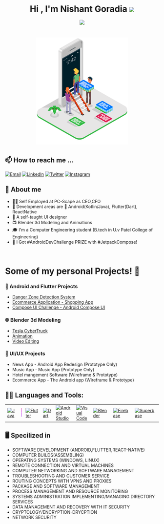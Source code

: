 <h1 align="center">Hi , I'm Nishant Goradia <img src="https://media.giphy.com/media/hvRJCLFzcasrR4ia7z/giphy.gif" width="35"></h1>
<p align="center">
  <a href="https://github.com/DenverCoder1/readme-typing-svg"><img src="https://readme-typing-svg.herokuapp.com?lines=Competitive+Programmer;Android%20|%20Flutter%20|%20React.Native%20;Always%20learning%20new%20things&center=true&width=500&height=50"></a>
</p>
<h1 align="center" > <center><img src="https://github.com/GoradiaNishant/GoradiaNishant/blob/main/android.gif?raw=true" height="350" width="300"></h1>

## 📫 How to reach me ...

<p align="left">
  <a href="https://mail.google.com/mail/u/goradianishant2000@gmail.com/#inbox?compose=new"><img alt="Email" title="Email" src="https://img.shields.io/badge/Gmail-D14836?style=for-the-badge&logo=gmail&logoColor=white"/></a>
  <a href="https://www.linkedin.com/in/nishant-goradia-4b3090174/ "><img alt="LinkedIn" title="LinkedIn" src="https://img.shields.io/badge/-LinkedIn-0077B5?style=for-the-badge&logo=linkedin&logoColor=white"/></a>
  <a href="https://twitter.com/Nishant123446 "><img alt="Twitter" title="Twitter" src="https://img.shields.io/badge/-Twitter-1DA1F2?style=for-the-badge&logo=twitter&logoColor=white"/></a>
  <a href="https://www.instagram.com/goradianishant/"><img alt="Instagram" title="Instagram" src="https://img.shields.io/badge/-Instagram-8a3ab9?style=for-the-badge&logo=instagram&logoColor=white"/></a>
</p>
  
## 📖 About me

- 👨‍💼 Self Employed at PC-Scape as CEO,CFO
- 👋 Development areas are  📱 Android(Kotlin/Java), Flutter(Dart), ReactNative
- 🎨 A self-taught UI designer
- 📺 Blender 3d Modeling and Animations
- 🎓 I'm a Computer Engineering student (B.tech in U.v Patel College of Engineering)
- 🎉 I Got #AndroidDevChallenge PRIZE with #JetpackCompose! 


<Br>
<h1>Some of my personal Projects! 🎨</h1>
    
### 📱 Android and Flutter Projects <Br>
   * [Danger Zone Detection System](https://sites.google.com/view/goradia-nishant/project-page) <Br>
   * [Ecommerce Application - Shopping App](https://sites.google.com/view/goradia-nishant/project-page)<Br>
   * [Compose UI Challenge - Android Compose UI](https://github.com/GoradiaNishant/ComposeUIChallange)<Br>

### 🌐 Blender 3d Modeling <Br>
   * [Tesla CyberTruck](https://sites.google.com/view/goradia-nishant/project-page#h.bnvxmf4bkhsa) <Br>
   * [Animation](https://sites.google.com/view/goradia-nishant/project-page#h.bnvxmf4bkhsa) <Br>
   * [Video Editing](https://sites.google.com/view/goradia-nishant/project-page#h.bnvxmf4bkhsa) <Br>

### 👨 UI/UX Projects <Br>
   * News App - Android App Redesign (Prototype Only)<Br>
   * Music App - Music App (Prototype Only)<br>
   * Hotel mangement Software (Wireframe & Prototype) <br>
   * Ecommerce App - The Android app (Wireframe & Prototype) <Br>
    

## 👨‍💻 Languages and Tools:


<table>
    <tbody>
        <tr>
            <td><a href="#"><img alt="Java" title="Java" height="28px"
                        src="https://img.icons8.com/color/48/000000/java-coffee-cup-logo--v2.png" /></a></td>
            <td><a href="#"><img alt="Kotlin" title="Kotlin" height="28px"
                        src="https://raw.githubusercontent.com/github/explore/80688e429a7d4ef2fca1e82350fe8e3517d3494d/topics/kotlin/kotlin.png" /></a>
            <td><a href="#"><img alt="Flutter" title="Flutter" height="28px"
                        src="https://img.icons8.com/color/452/flutter.png" /></a></td>
          <td><a href="#"><img alt="Dart" title="Dart" height="28px"
                        src="https://img.icons8.com/color/344/dart.png" /></a></td>
            <td><a href="#"><img alt="Android Studio" title="Android Studio" height="28px"
                        src="https://i.imgur.com/6nJGNMN.png" /></a></td>
          <td><a href="#"><img alt="Visual Code" title="Visual Code" height="28px"
                        src="https://img.icons8.com/fluent/48/000000/visual-studio-code-2019.png" /></a></td>
            <td><a href="#"><img alt="Blender" title="Blender" height="28px"
                        src="https://img.icons8.com/color/344/blender-3d.png" /></a></td>
            <td><a href="#"><img alt="Firebase" title="Firebase" height="28px"
                        src="https://img.icons8.com/color/48/000000/firebase.png"" /></a>
            </td>
            <td><a href="#"><img alt="Superbase" title="Superbase" height="28px"
                        src="https://www.nuget.org/profiles/supabase/avatar?imageSize=512" /></a>
            </td>
          
             
  </tr>
    </tbody>
</table>

## 🖥️ Specilized in
- SOFTWARE DEVELOPMENT (ANDROID,FLUTTER,REACT-NATIVE)
- COMPUTER BUILDS(ASSEMBLING)
- OPERATING SYSTEMS (WINDOWS, LINUX)
- REMOTE CONNECTION AND VIRTUAL MACHINES
- COMPUTER NETWORKING AND SOFTWARE MANAGEMENT
- TROUBLESHOOTING AND CUSTOMER SERVICE
- ROUTING CONCEPTS WITH VPNS AND PROXIES
- PACKAGE AND SOFTWARE MANAGEMENT
- PROCESS MANAGEMENT AND RESOURCE MONITORING
- SYSTEMS ADMINISTRATION IMPLEMENTING/MANAGING DIRECTORY SERVICES
- DATA MANAGEMENT AND RECOVERY WITH IT SECURITY
- CRYPTOLOGY/ENCRYPTION-DRYCPTION
- NETWORK SECURITY
